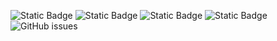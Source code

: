 ![Static Badge](https://img.shields.io/badge/blacklists-60-000000) ![Static Badge](https://img.shields.io/badge/blacklisted-3178744-cc0000) ![Static Badge](https://img.shields.io/badge/whitelisted-2242-00CC00) ![Static Badge](https://img.shields.io/badge/streaming_blacklist-28106-000000) ![GitHub issues](https://img.shields.io/github/issues/fabriziosalmi/blacklists)
